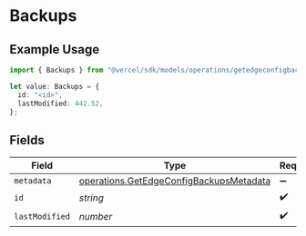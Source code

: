 # Backups

## Example Usage

```typescript
import { Backups } from "@vercel/sdk/models/operations/getedgeconfigbackups.js";

let value: Backups = {
  id: "<id>",
  lastModified: 442.52,
};
```

## Fields

| Field                                                                                              | Type                                                                                               | Required                                                                                           | Description                                                                                        |
| -------------------------------------------------------------------------------------------------- | -------------------------------------------------------------------------------------------------- | -------------------------------------------------------------------------------------------------- | -------------------------------------------------------------------------------------------------- |
| `metadata`                                                                                         | [operations.GetEdgeConfigBackupsMetadata](../../models/operations/getedgeconfigbackupsmetadata.md) | :heavy_minus_sign:                                                                                 | N/A                                                                                                |
| `id`                                                                                               | *string*                                                                                           | :heavy_check_mark:                                                                                 | N/A                                                                                                |
| `lastModified`                                                                                     | *number*                                                                                           | :heavy_check_mark:                                                                                 | N/A                                                                                                |
